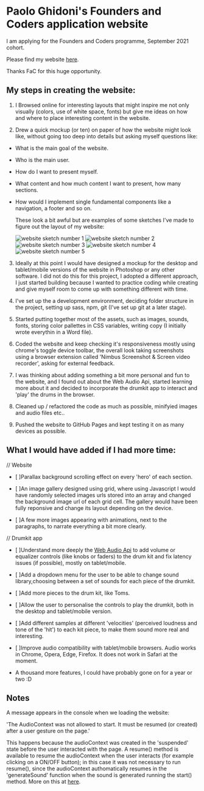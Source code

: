 # Paolo Ghidoni's Founders and Coders application website

I am applying for the Founders and Coders programme, September 2021 cohort.

Please find my website [here](https://paologhidoni.github.io/fac-application/).

Thanks FaC for this huge opportunity.


## My steps in creating the website:

1. I Browsed online for interesting layouts that might inspire me not only visually (colors, use of white space, fonts) but give me ideas on how and where to place interesting content in the website.

2. Drew a quick mockup (or ten) on paper of how the website might look like, without going too deep into details but asking myself questions like:

- What is the main goal of the website.

- Who is the main user.

- How do I want to present myself.

- What content and how much content I want to present, how many sections.

- How would I implement single fundamental components like a navigation, a footer and so on.

  These look a bit awful but are examples of some sketches I've made to figure out the layout of my website:

  <img src='https://github.com/paologhidoni/fac-application/blob/master/assets/img/Project-1.jpg' alt='website sketch number 1'>
  <img src='https://github.com/paologhidoni/fac-application/blob/master/assets/img/Project-2.jpg' alt='website sketch number 2'>
  <img src='https://github.com/paologhidoni/fac-application/blob/master/assets/img/Project-3.jpg' alt='website sketch number 3'>
  <img src='https://github.com/paologhidoni/fac-application/blob/master/assets/img/Project-4.jpg' alt='website sketch number 4'>
  <img src='https://github.com/paologhidoni/fac-application/blob/master/assets/img/Project-5.jpg' alt='website sketch number 5'>

3. Ideally at this point I would have designed a mockup for the desktop and tablet/mobile versions of the website in Photoshop or any other software. I did not do this for this project, I adopted a different approach, I just started building because I wanted to practice coding while creating and give myself room to come up with something different with time.

4. I've set up the a development environment, deciding folder structure in the project, setting up sass, npm, git (I've set up git at a later stage).

5. Started putting together most of the assets, such as images, sounds, fonts, storing color pallettes in CSS variables, writing copy (I initially wrote everythin in a Word file).

6. Coded the website and keep checking it's responsiveness mostly using chrome's toggle device toolbar, the overall look taking screenshots using a browser extension called 'Nimbus Screenshot & Screen video recorder', asking for external feedback.

7. I was thinking about adding something a bit more personal and fun to the website, and I found out about the Web Audio Api, started learning more about it and decided to incorporate the drumkit app to interact and 'play' the drums in the browser.

8. Cleaned up / refactored the code as much as possible, minifyied images and audio files etc..

9. Pushed the website to GitHub Pages and kept testing it on as many devices as possible.




## What I would have added if I had more time:

// Website

- [ ]Parallax background scrolling effect on every 'hero' of each section.

- [ ]An image gallery designed using grid, where using Javascript I would have randomly selected images urls stored into an array and changed the background image url of each grid cell. The gallery would have been fully reponsive and change its layout depending on the device.

- [ ]A few more images appearing with animations, next to the paragraphs, to narrate everything a bit more clearly.

// Drumkit app

- [ ]Understand more deeply the [Web Audio Api](https://developer.mozilla.org/en-US/docs/Web/API/Web_Audio_API) to add volume or equalizer controls (like knobs or faders) to the drum kit and fix latency issues (if possible), mostly on tablet/mobile.

- [ ]Add a dropdown menu for the user to be able to change sound library,choosing between a set of sounds for each piece of the drumkit.

- [ ]Add more pieces to the drum kit, like Toms.

- [ ]Allow the user to personalise the controls to play the drumkit, both in the desktop and tablet/mobile version.

- [ ]Add different samples at different 'velocities' (perceived loudness and tone of the 'hit') to each kit piece, to make them sound more real and interesting.

- [ ]Improve audio compatibility with tablet/mobile browsers. Audio works in Chrome, Opera, Edge, Firefox. It does not work in Safari at the moment.

-  A thousand more features, I could have probably gone on for a year or two :D



## Notes

A message appears in the console when we loading the website:

'The AudioContext was not allowed to start. It must be resumed (or created) after a user gesture on the page.'

This happens because the audioContext was created in the 'suspended' state before the user interacted with the page. A resume() method is available to resume the audioContext when the user interacts (for example clicking on a ON/OFF button); in this case it was not necessary to run resume(), since the audioContext authomatically resumes in the 'generateSound' function when the sound is generated running the start() method. More on this at [here](https://developer.chrome.com/blog/autoplay/#webaudio).
